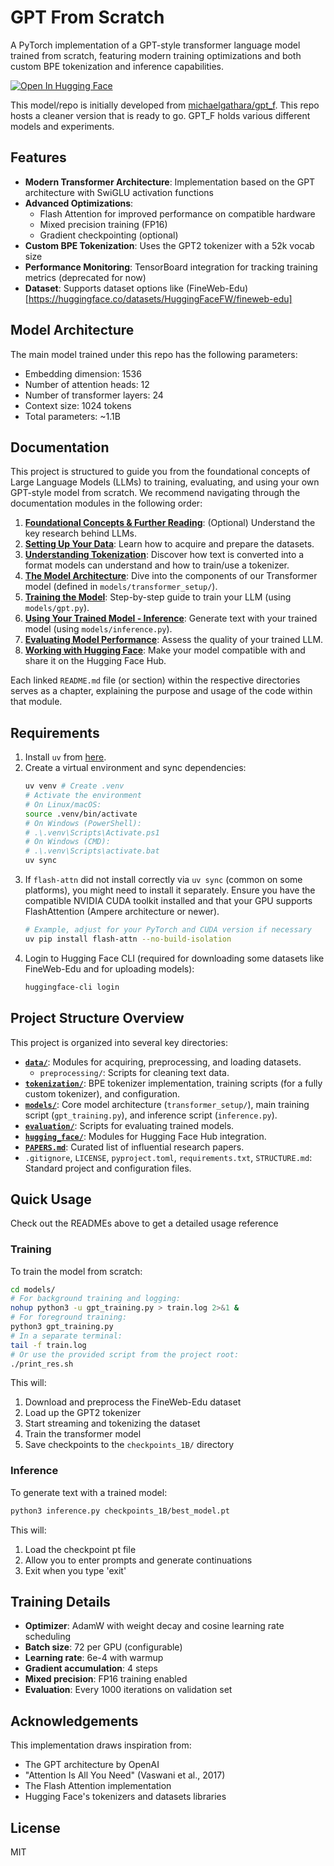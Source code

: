 # GPT From Scratch

A PyTorch implementation of a GPT-style transformer language model trained from scratch, featuring modern training optimizations and both custom BPE tokenization and inference capabilities.

[![Open In Hugging Face](https://img.shields.io/badge/Hugging%20Face-Model-yellow)](https://huggingface.co/purelyunfunctionalai/gibberishgpt)

This model/repo is initially developed from [michaelgathara/gpt_f](https://michaelgathara.com/git/gpt_f). This repo hosts a cleaner version that is ready to go. GPT_F holds various different models and experiments.

## Features

- **Modern Transformer Architecture**: Implementation based on the GPT architecture with SwiGLU activation functions
- **Advanced Optimizations**:
  - Flash Attention for improved performance on compatible hardware
  - Mixed precision training (FP16)
  - Gradient checkpointing (optional)
- **Custom BPE Tokenization**: Uses the GPT2 tokenizer with a 52k vocab size
- **Performance Monitoring**: TensorBoard integration for tracking training metrics (deprecated for now)
- **Dataset**: Supports dataset options like (FineWeb-Edu)[https://huggingface.co/datasets/HuggingFaceFW/fineweb-edu]

## Model Architecture
The main model trained under this repo has the following parameters:
- Embedding dimension: 1536
- Number of attention heads: 12
- Number of transformer layers: 24
- Context size: 1024 tokens
- Total parameters: ~1.1B

## Documentation
This project is structured to guide you from the foundational concepts of Large Language Models (LLMs) to training, evaluating, and using your own GPT-style model from scratch. We recommend navigating through the documentation modules in the following order:

1.  **[Foundational Concepts & Further Reading](./PAPERS.md)**: (Optional) Understand the key research behind LLMs.
2.  **[Setting Up Your Data](./data/README.md)**: Learn how to acquire and prepare the datasets.
3.  **[Understanding Tokenization](./tokenization/README.md)**: Discover how text is converted into a format models can understand and how to train/use a tokenizer.
4.  **[The Model Architecture](./models/README.md)**: Dive into the components of our Transformer model (defined in `models/transformer_setup/`).
5.  **[Training the Model](./models/README.md#2-training-the-model-gpt_trainingpy)**: Step-by-step guide to train your LLM (using `models/gpt.py`).
6.  **[Using Your Trained Model - Inference](./models/README.md#inference-generating-text-inferencepy)**: Generate text with your trained model (using `models/inference.py`).
7.  **[Evaluating Model Performance](./evaluation/README.md)**: Assess the quality of your trained LLM.
8.  **[Working with Hugging Face](./hugging_face/README.md)**: Make your model compatible with and share it on the Hugging Face Hub.

Each linked `README.md` file (or section) within the respective directories serves as a chapter, explaining the purpose and usage of the code within that module.

## Requirements

1.  Install `uv` from [here](https://docs.astral.sh/uv/getting-started/installation/).
2.  Create a virtual environment and sync dependencies:
    ```bash
    uv venv # Create .venv
    # Activate the environment
    # On Linux/macOS:
    source .venv/bin/activate
    # On Windows (PowerShell):
    # .\.venv\Scripts\Activate.ps1
    # On Windows (CMD):
    # .\.venv\Scripts\activate.bat
    uv sync
    ```
3.  If `flash-attn` did not install correctly via `uv sync` (common on some platforms), you might need to install it separately. Ensure you have the compatible NVIDIA CUDA toolkit installed and that your GPU supports FlashAttention (Ampere architecture or newer).
    ```bash
    # Example, adjust for your PyTorch and CUDA version if necessary
    uv pip install flash-attn --no-build-isolation
    ```
4.  Login to Hugging Face CLI (required for downloading some datasets like FineWeb-Edu and for uploading models):
    ```bash
    huggingface-cli login
    ```

## Project Structure Overview

This project is organized into several key directories:

-   **[`data/`](./data/README.md)**: Modules for acquiring, preprocessing, and loading datasets.
    -   `preprocessing/`: Scripts for cleaning text data.
-   **[`tokenization/`](./tokenization/README.md)**: BPE tokenizer implementation, training scripts (for a fully custom tokenizer), and configuration.
-   **[`models/`](./models/README.md)**: Core model architecture (`transformer_setup/`), main training script (`gpt_training.py`), and inference script (`inference.py`).
-   **[`evaluation/`](./evaluation/README.md)**: Scripts for evaluating trained models.
-   **[`hugging_face/`](./hugging_face/README.md)**: Modules for Hugging Face Hub integration.
-   **[`PAPERS.md`](./PAPERS.md)**: Curated list of influential research papers.
-   `.gitignore`, `LICENSE`, `pyproject.toml`, `requirements.txt`, `STRUCTURE.md`: Standard project and configuration files.


## Quick Usage
Check out the READMEs above to get a detailed usage reference 

### Training

To train the model from scratch:

```bash
cd models/
# For background training and logging:
nohup python3 -u gpt_training.py > train.log 2>&1 &
# For foreground training:
python3 gpt_training.py
# In a separate terminal:
tail -f train.log
# Or use the provided script from the project root:
./print_res.sh
```

This will:
1. Download and preprocess the FineWeb-Edu dataset
2. Load up the GPT2 tokenizer
3. Start streaming and tokenizing the dataset
4. Train the transformer model
5. Save checkpoints to the `checkpoints_1B/` directory

### Inference

To generate text with a trained model:

```bash
python3 inference.py checkpoints_1B/best_model.pt
```

This will:
1. Load the checkpoint pt file
2. Allow you to enter prompts and generate continuations
3. Exit when you type 'exit'

## Training Details

- **Optimizer**: AdamW with weight decay and cosine learning rate scheduling
- **Batch size**: 72 per GPU (configurable)
- **Learning rate**: 6e-4 with warmup
- **Gradient accumulation**: 4 steps
- **Mixed precision**: FP16 training enabled
- **Evaluation**: Every 1000 iterations on validation set

## Acknowledgements

This implementation draws inspiration from:
- The GPT architecture by OpenAI
- "Attention Is All You Need" (Vaswani et al., 2017)
- The Flash Attention implementation
- Hugging Face's tokenizers and datasets libraries

## License

MIT